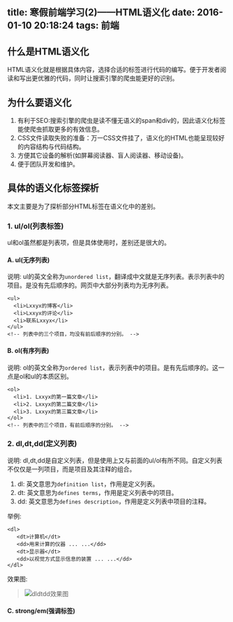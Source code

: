 title: 寒假前端学习(2)——HTML语义化
date: 2016-01-10 20:18:24
tags: 前端
---
## 什么是HTML语义化
HTML语义化就是根据具体内容，选择合适的标签进行代码的编写。便于开发者阅读和写出更优雅的代码，同时让搜索引擎的爬虫能更好的识别。
## 为什么要语义化
1. 有利于SEO:搜索引擎的爬虫是读不懂无语义的span和div的，因此语义化标签能使爬虫抓取更多的有效信息。
2. CSS文件读取失败的准备：万一CSS文件挂了，语义化的HTML也能呈现较好的内容结构与代码结构。
3. 方便其它设备的解析(如屏幕阅读器、盲人阅读器、移动设备)。
4. 便于团队开发和维护。

## 具体的语义化标签探析
本文主要是为了探析部分HTML标签在语义化中的差别。
### 1. ul/ol(列表标签)
ul和ol虽然都是列表项，但是具体使用时，差别还是很大的。

#### A. ul(无序列表)
说明: ul的英文全称为`unordered list`，翻译成中文就是无序列表。表示列表中的项目。是没有先后顺序的。网页中大部分列表均为无序列表。
```
<ul>
  <li>Lxxyx的博客</li>
  <li>Lxxyx的评论</li>
  <li>联系Lxxyx</li>
</ul>
<!-- 列表中的三个项目，均没有前后顺序的分别。 -->
```
#### B. ol(有序列表)
说明: ol的英文全称为`ordered list`，表示列表中的项目。是有先后顺序的。这一点是ol和ul的本质区别。
```
<ol>
  <li>1. Lxxyx的第一篇文章</li>
  <li>2. Lxxyx的第二篇文章</li>
  <li>3. Lxxyx的第三篇文章</li>
</ol>
<!-- 列表中的三个项目，有前后顺序的分别。 -->
```

### 2. dl,dt,dd(定义列表)
说明: dl,dt,dd是自定义列表，但是使用上又与前面的ul/ol有所不同。自定义列表不仅仅是一列项目，而是项目及其注释的组合。

1. dl: 英文意思为`definition list`，作用是定义列表。
2. dt: 英文意思为`defines terms`，作用是定义列表中的项目。
3. dd: 英文意思为`defines description`，作用是定义列表中项目的注释。

举例:
```
<dl>
   <dt>计算机</dt>
   <dd>用来计算的仪器 ... ...</dd>
   <dt>显示器</dt>
   <dd>以视觉方式显示信息的装置 ... ...</dd>
</dl>
```
效果图: 
> ![dldtdd效果图](http://7xoxxe.com1.z0.glb.clouddn.com/dldtdd.png)

#### C. strong/em(强调标签)
